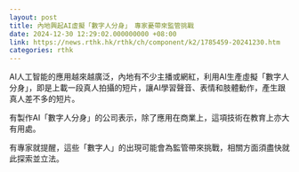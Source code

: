 ```yaml
---
layout: post
title: 內地興起AI虛擬「數字人分身」　專家憂帶來監管挑戰
date: 2024-12-30 12:29:02.000000000 +08:00
link: https://news.rthk.hk/rthk/ch/component/k2/1785459-20241230.htm
categories: rthk
---
```


AI人工智能的應用越來越廣泛，內地有不少主播或網紅，利用AI生產虛擬「數字人分身」，即是上載一段真人拍攝的短片，讓AI學習聲音、表情和肢體動作，產生跟真人差不多的短片。

有製作AI「數字人分身」的公司表示，除了應用在商業上，這項技術在教育上亦大有用處。

有專家就提醒，這些「數字人」的出現可能會為監管帶來挑戰，相關方面須盡快就此探索並立法。
